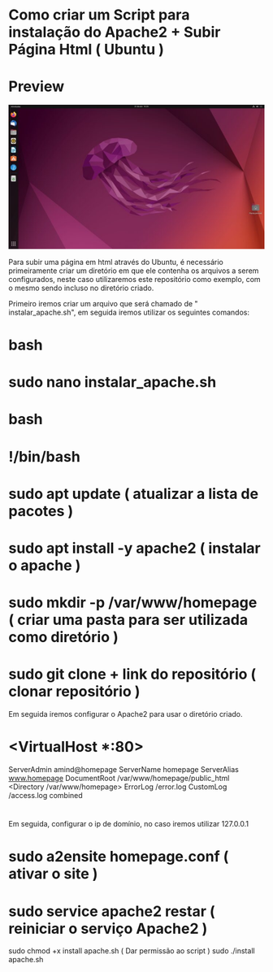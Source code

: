 # Como criar um Script para instalação do Apache2 + Subir Página Html ( Ubuntu )


# Preview

![Ubuntu](https://github.com/Tiag-0/homepage/blob/main/ubuntu.jpg?raw=true)

Para subir uma página em html através do Ubuntu, é necessário primeiramente criar um diretório em que ele contenha os arquivos a serem configurados, neste caso utilizaremos este repositório como exemplo, com o mesmo sendo incluso no diretório criado. 

Primeiro iremos criar um arquivo que será chamado de " instalar_apache.sh", em seguida iremos utilizar os seguintes comandos:

# bash
# sudo nano instalar_apache.sh
# bash
# !/bin/bash
# sudo apt update ( atualizar a lista de pacotes )
# sudo apt install -y apache2 ( instalar o apache )
# sudo mkdir -p /var/www/homepage ( criar uma pasta para ser utilizada como diretório )
# sudo git clone + link do repositório ( clonar repositório )

Em seguida iremos configurar o Apache2 para usar o diretório criado.

# <VirtualHost *:80>
  ServerAdmin amind@homepage
  ServerName homepage
  ServerAlias www.homepage
  DocumentRoot /var/www/homepage/public_html
  <Directory /var/www/homepage>
  ErrorLog /error.log
  CustomLog /access.log combined
</VirtualHost>
#

Em seguida, configurar o ip de domínio, no caso iremos utilizar 127.0.0.1

# sudo a2ensite homepage.conf ( ativar o site )
# sudo service apache2 restar ( reiniciar o serviço Apache2 )
sudo chmod +x install apache.sh ( Dar permissão ao script )
sudo ./install apache.sh


